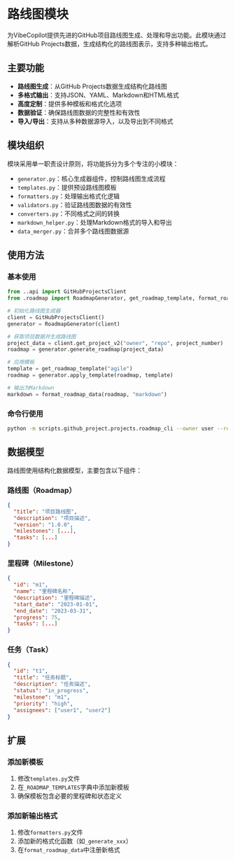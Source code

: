 # 路线图模块

为VibeCopilot提供先进的GitHub项目路线图生成、处理和导出功能。此模块通过解析GitHub Projects数据，生成结构化的路线图表示，支持多种输出格式。

## 主要功能

- **路线图生成**：从GitHub Projects数据生成结构化路线图
- **多格式输出**：支持JSON、YAML、Markdown和HTML格式
- **高度定制**：提供多种模板和格式化选项
- **数据验证**：确保路线图数据的完整性和有效性
- **导入/导出**：支持从多种数据源导入，以及导出到不同格式

## 模块组织

模块采用单一职责设计原则，将功能拆分为多个专注的小模块：

- `generator.py`：核心生成器组件，控制路线图生成流程
- `templates.py`：提供预设路线图模板
- `formatters.py`：处理输出格式化逻辑
- `validators.py`：验证路线图数据的有效性
- `converters.py`：不同格式之间的转换
- `markdown_helper.py`：处理Markdown格式的导入和导出
- `data_merger.py`：合并多个路线图数据源

## 使用方法

### 基本使用

```python
from ..api import GitHubProjectsClient
from .roadmap import RoadmapGenerator, get_roadmap_template, format_roadmap_data

# 初始化路线图生成器
client = GitHubProjectsClient()
generator = RoadmapGenerator(client)

# 获取项目数据并生成路线图
project_data = client.get_project_v2("owner", "repo", project_number)
roadmap = generator.generate_roadmap(project_data)

# 应用模板
template = get_roadmap_template("agile")
roadmap = generator.apply_template(roadmap, template)

# 输出为Markdown
markdown = format_roadmap_data(roadmap, "markdown")
```

### 命令行使用

```bash
python -m scripts.github_project.projects.roadmap_cli --owner user --repo repo --project 1 --format markdown,html --output ./docs/roadmap
```

## 数据模型

路线图使用结构化数据模型，主要包含以下组件：

### 路线图（Roadmap）

```json
{
  "title": "项目路线图",
  "description": "项目描述",
  "version": "1.0.0",
  "milestones": [...],
  "tasks": [...]
}
```

### 里程碑（Milestone）

```json
{
  "id": "m1",
  "name": "里程碑名称",
  "description": "里程碑描述",
  "start_date": "2023-01-01",
  "end_date": "2023-03-31",
  "progress": 75,
  "tasks": [...]
}
```

### 任务（Task）

```json
{
  "id": "t1",
  "title": "任务标题",
  "description": "任务描述",
  "status": "in_progress",
  "milestone": "m1",
  "priority": "high",
  "assignees": ["user1", "user2"]
}
```

## 扩展

### 添加新模板

1. 修改`templates.py`文件
2. 在`_ROADMAP_TEMPLATES`字典中添加新模板
3. 确保模板包含必要的里程碑和状态定义

### 添加新输出格式

1. 修改`formatters.py`文件
2. 添加新的格式化函数（如`_generate_xxx`）
3. 在`format_roadmap_data`中注册新格式
